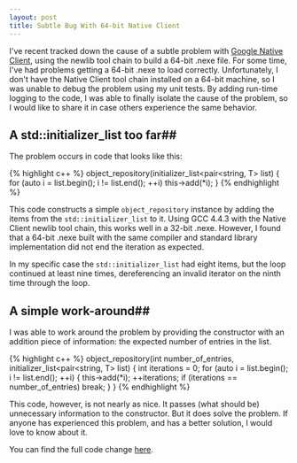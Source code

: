 ```yaml
---
layout: post
title: Subtle Bug With 64-bit Native Client
---
```

I've recent tracked down the cause of a subtle problem with [Google Native Client](https://developer.chrome.com/native-client), using the newlib tool chain to build a 64-bit .nexe file. For some time, I've had problems getting a 64-bit .nexe to load correctly. Unfortunately, I don't have the Native Client tool chain installed on a 64-bit machine, so I was unable to debug the problem using my unit tests. By adding run-time logging to the code, I was able to finally isolate the cause of the problem, so I would like to share it in case others experience the same behavior.

## A std::initializer_list too far##
The problem occurs in code that looks like this:

{% highlight c++ %}
object_repository<T>(initializer_list<pair<string, T> list) {
  for (auto i = list.begin(); i != list.end(); ++i)
    this->add(*i);
}
{% endhighlight %}

This code constructs a simple `object_repository` instance by adding the items from the `std::initializer_list` to it. Using GCC 4.4.3 with the Native Client newlib tool chain, this works well in a 32-bit .nexe. However, I found that a 64-bit .nexe built with the same compiler and standard library implementation did not end the iteration as expected.

In my specific case the `std::initializer_list` had eight items, but the loop continued at least nine times, dereferencing an invalid iterator on the ninth time through the loop.

## A simple work-around##
I was able to work around the problem by providing the constructor with an addition piece of information: the expected number of entries in the list.

{% highlight c++ %}
object_repository<T>(int number_of_entries, initializer_list<pair<string, T> list) {
  int iterations = 0;
  for (auto i = list.begin(); i != list.end(); ++i) {
    this->add(*i);
    ++iterations;
    if (iterations == number_of_entries)
      break;
  }
}
{% endhighlight %}

This code, however, is not nearly as nice. It passes (what should be) unnecessary information to the constructor. But it does solve the problem. If anyone has experienced this problem, and has a better solution, I would love to know about it.

You can find the full code change [here](https://github.com/joshpeterson/osoasso/commit/2a0120c1edbd890aff5a110531660d3610cdf218#diff-04db942be3fe207e6f00d8c546aea0fb).
